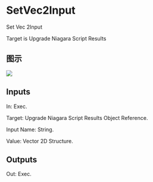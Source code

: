 # SetVec2Input

Set Vec 2Input

Target is Upgrade Niagara Script Results

## 图示

![]($-20221218-20473950.png)

## Inputs

In: Exec.

Target: Upgrade Niagara Script Results Object Reference.

Input Name: String.

Value: Vector 2D Structure.  

## Outputs

Out: Exec.

